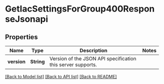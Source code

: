 # GetIacSettingsForGroup400ResponseJsonapi

## Properties

Name | Type | Description | Notes
------------ | ------------- | ------------- | -------------
**version** | **String** | Version of the JSON API specification this server supports. | 

[[Back to Model list]](../README.md#documentation-for-models) [[Back to API list]](../README.md#documentation-for-api-endpoints) [[Back to README]](../README.md)



